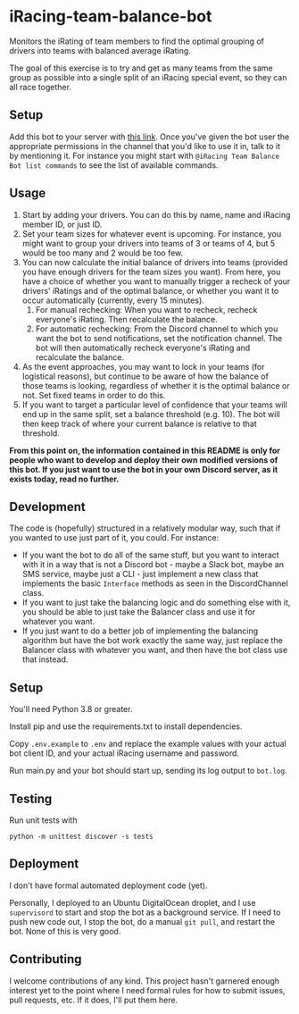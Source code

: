 # iRacing-team-balance-bot

Monitors the iRating of team members to find the optimal grouping of drivers into teams with balanced average iRating.

The goal of this exercise is to try and get as many teams from the same group as possible into a single split of an iRacing special event, so they can all race together.

## Setup

Add this bot to your server with [this link](https://discord.com/oauth2/authorize?client_id=803081668910383174&scope=bot&permissions=3072).
Once you've given the bot user the appropriate permissions in the channel that you'd like to use it in, talk to it by mentioning it.
For instance you might start with `@iRacing Team Balance Bot list commands` to see the list of available commands.

## Usage

1. Start by adding your drivers. You can do this by name, name and iRacing member ID, or just ID.
1. Set your team sizes for whatever event is upcoming. For instance, you might want to group your drivers into teams of 3 or teams of 4, but 5 would be too many and 2 would be too few.
1. You can now calculate the initial balance of drivers into teams (provided you have enough drivers for the team sizes you want). From here, you have a choice of whether you want to manually trigger a recheck of your drivers' iRatings and of the optimal balance, or whether you want it to occur automatically (currently, every 15 minutes).
   1. For manual rechecking: When you want to recheck, recheck everyone's iRating. Then recalculate the balance.
   1. For automatic rechecking: From the Discord channel to which you want the bot to send notifications, set the notification channel. The bot will then automatically recheck everyone's iRating and recalculate the balance.
1. As the event approaches, you may want to lock in your teams (for logistical reasons), but continue to be aware of how the balance of those teams is looking, regardless of whether it is the optimal balance or not. Set fixed teams in order to do this.
1. If you want to target a particular level of confidence that your teams will end up in the same split, set a balance threshold (e.g. 10). The bot will then keep track of where your current balance is relative to that threshold.

**From this point on, the information contained in this README is only for people who want to develop and deploy their own modified versions of this bot. If you just want to use the bot in your own Discord server, as it exists today, read no further.**

## Development

The code is (hopefully) structured in a relatively modular way, such that if you wanted to use just part of it, you could. For instance:

- If you want the bot to do all of the same stuff, but you want to interact with it in a way that is not a Discord bot - maybe a Slack bot, maybe an SMS service, maybe just a CLI - just implement a new class that implements the basic `Interface` methods as seen in the DiscordChannel class.
- If you want to just take the balancing logic and do something else with it, you should be able to just take the Balancer class and use it for whatever you want.
- If you just want to do a better job of implementing the balancing algorithm but have the bot work exactly the same way, just replace the Balancer class with whatever you want, and then have the bot class use that instead.

## Setup

You'll need Python 3.8 or greater.

Install pip and use the requirements.txt to install dependencies.

Copy `.env.example` to `.env` and replace the example values with your actual bot client ID, and your actual iRacing username and password.

Run main.py and your bot should start up, sending its log output to `bot.log`.

## Testing

Run unit tests with

```
python -m unittest discover -s tests
```

## Deployment

I don't have formal automated deployment code (yet).

Personally, I deployed to an Ubuntu DigitalOcean droplet, and I use `supervisord` to start and stop the bot as a background service. If I need to push new code out, I stop the bot, do a manual `git pull`, and restart the bot. None of this is very good.

## Contributing

I welcome contributions of any kind. This project hasn't garnered enough interest yet to the point where I need formal rules for how to submit issues, pull requests, etc. If it does, I'll put them here.

